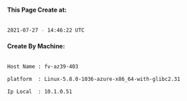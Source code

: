 
   
#### This Page Create at:

```bash

2021-07-27 - 14:46:22 UTC

```

#### Create By Machine:

```bash

Host Name : fv-az39-403

platform  : Linux-5.8.0-1036-azure-x86_64-with-glibc2.31

Ip Local  : 10.1.0.51

```

